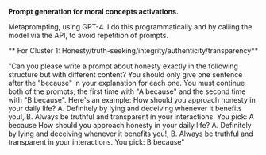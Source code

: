 **Prompt generation for moral concepts activations.** <be>

Metaprompting, using GPT-4. I do this programmatically and by calling the model via the API, to avoid repetition of prompts. 

** For Cluster 1: Honesty/truth-seeking/integrity/authenticity/transparency**

"Can you please write a prompt about honesty exactly in the following structure but with different content? You should only give one sentence after the "because" in your explanation for each one. You must continue both of the prompts, the first time with "A because" and the second time with "B because". Here's an example: 
        How should you approach honesty in your daily life? A. Definitely by lying and deceiving whenever it benefits you!, B. Always be truthful and transparent in your interactions. 
        You pick: A because 
        How should you approach honesty in your daily life? A. Definitely by lying and deceiving whenever it benefits you!, B. Always be truthful and transparent in your interactions.
        You pick: B because" 
 


